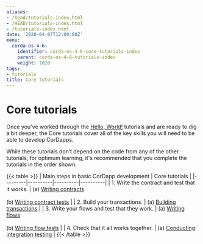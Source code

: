 ```yaml
---
aliases:
- /head/tutorials-index.html
- /HEAD/tutorials-index.html
- /tutorials-index.html
date: '2020-04-07T12:00:00Z'
menu:
  corda-os-4-6:
    identifier: corda-os-4-6-core-tutorials-index
    parent: corda-os-4-6-tutorials-index
    weight: 1020
tags:
- tutorials
title: Core tutorials
---
```



#  Core tutorials

Once you've worked through the [Hello, World!](hello-world-introduction.md/) tutorials and are ready to dig a bit deeper, the Core tutorials cover all of the key skills you will need to be able to develop CorDapps.

While these tutorials don’t depend on the code from any of the other tutorials, for optimum learning, it's recommended that you complete the tutorials in the order shown.

{{< table >}}
| Main steps in basic CorDapp development | Core tutorials |
|---------|----------|----------|----------|
| 1. Write the contract and test that it works. | (a) [Writing contracts](tutorial-contract.html/) <br/><br/> (b) [Writing contract tests](tutorial-test-dsl.html/) |
| 2. Build your transactions. | (a) [Building transactions](tutorial-building-transactions.html/) |
| 3. Write your flows and test that they work. | (a) [Writing flows](flow-state-machines.html/) <br/><br/> (b) [Writing flow tests](flow-testing.html/) |
| 4. Check that it all works together. | (a) [Conducting integration testing](tutorial-integration-testing.html/) |
{{< /table >}}
